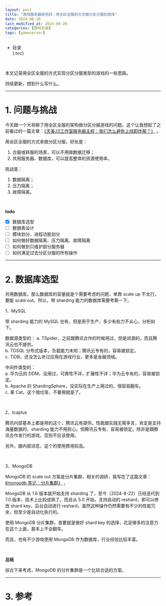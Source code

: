 ```yaml
---
layout: post
title: "游戏服务器研究四：用全区全服的方式做分区分服的游戏"
date: 2024-08-20
last_modified_at: 2024-08-20
categories: [游戏后端]
tags: [gameserver]
---
```


* 目录  
{:toc}
<br/>

本文记录用全区全服的方式实现分区分服类型的游戏的一些思路。  

持续更新，想到什么写什么。  

---

# 1. 问题与挑战

今天跟一个大哥聊了用全区全服的架构做分区分服游戏的问题。这个让我想起了之前看过的一篇文章：[《天美J3工作室服务器主程：我们怎么避免上线即炸服？》](https://youxiputao.com/articles/20565) 。     


用全区全服的方式来做分区分服，好处是：   

1. 合服或转服的场景，可以不用做数据迁移；   
2. 共用服务器、数据库，可以提高整体的资源使用率。    

挑战是：  

1. 数据隔离；   
2. 压力隔离；    
3. 故障隔离。     

<br/>

**todo**   

- [x] 数据库选型
- [ ] 数据表设计
- [ ] 模块划分，进程功能划分
- [ ] 如何做好数据隔离、压力隔离、故障隔离
- [ ] 如何做到只维护部分服务器
- [ ] 如何满足过去分区分服的所有操作

---

# 2. 数据库选型

共用数据库，那么数据库的容量就是个需要考虑的问题，单靠 scale up 不太行，要能 scale out。所以，带 sharding 能力的数据库需要考察一下。  

1、MySQL 

带 sharding 能力的 MySQL 也有，但是用于生产，多少有些力不从心，分析如下。  

数据源类型的： 
a. TSpider，之前跟腾讯合作的时候用过，但是闭源的，而且腾讯云也不提供。    
b. TDSQL 分布式版本，负载能力未知；腾讯云专有的，容易被锁定。    
c. TiDB，还没怎么听过应用在游戏行业，更多是金融领域。    

中间件类型的：  
a. 华为云的 DDM，没用过，可靠性不详，扩展性不详；华为云专有的，容易被锁定。    
b. Apache 的 ShardingSphere，没实际在生产上用过的，很容易翻车。  
c. 某 Cat，这个很垃圾，不要用就是了。   

<br/>

2、tcaplus  

腾讯内部基本上都是用的这个，腾讯云有提供。性能跟实践无需多言，肯定是支持海量数据的，sharding 能力不用担心。但腾讯云专有，容易被锁定。除非是跟腾讯合作发行的游戏，否则不应该使用。   

另外，据内部消息，这个的使用费用较高。   

<br/>

3、MongoDB

MongoDB 的 scale out 方案是分片集群，相关的调研，我写在了这篇文章：[《mongodb 笔记：分片集群》](https://blog.antsmallant.top/2024/08/19/mongodb-note-2-sharding) 。   

MongoDB 从 1.6 版本就开始支持 sharding 了，至今（2024-8-22）已经迭代到 7.0 版本，技术上比较成熟了。而且从 5.0 开始，支持自动的 reshard，即可以修改 shard key，后台自动进行 reshard，虽然这种操作仍然需要有不少的性能冗余，但至少是自动化执行的。   

使用 MongoDB 分片集群，首要就是做好 shard key 的选择，花足够多的注意力在这个上面，基本上不会翻车。  

而且，也有不少游戏使用 MongoDB 作为数据库，行业经验比较丰富。  

<br/>

**总结**

综合下来考虑，MongoDB 的分片集群是一个比较合适的方案。  

---

# 3. 参考